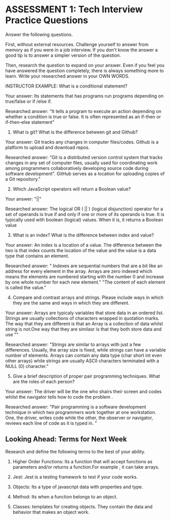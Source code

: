 # ASSESSMENT 1: Tech Interview Practice Questions

Answer the following questions.

First, without external resources. Challenge yourself to answer from memory as if you were in a job interview. If you don't know the answer a good tip is to answer a simpler version of the question.

Then, research the question to expand on your answer. Even if you feel you have answered the question completely, there is always something more to learn. Write your researched answer in your OWN WORDS.

INSTRUCTOR EXAMPLE: What is a conditional statement?

Your answer: Its statements that has programs run programs depending on true/false or if /else if.

Researched answer:  "It tells a program to execute an action depending on whether a condition is true or false. It is often represented as an if-then or if-then-else statement"

1. What is git? What is the difference between git and Github?

Your answer: Git tracks any changes in computer files/codes. Github is a platform to upload and download repos. 

Researched answer: "Git is a distributed version control system that tracks changes in any set of computer files, usually used for coordinating work among programmers collaboratively developing source code during software development". GitHub serves as a location for uploading copies of a Git repository."

2. Which JavaScript operators will return a Boolean value?

Your answer: "||"

Researched answer: The logical OR ( || ) (logical disjunction) operator for a set of operands is true if and only if one or more of its operands is true. It is typically used with boolean (logical) values. When it is, it returns a Boolean value

3. What is an index? What is the difference between index and value?

Your answer: An index is a location of a value. The difference between the two is that index counts the location of the value and the value is a data type that contains an element.

Researched answer: " Indexes are sequential numbers that are a bit like an address for every element in the array. Arrays are zero indexed which means the elements are numbered starting with the number 0 and increase by one whole number for each new element." "The content of each element is called the value."

4. Compare and contrast arrays and strings. Please include ways in which they are the same and ways in which they are different.

Your answer: Arrays are typicaly variables that store data in an ordered list. Strings are usually collections of characters wrapped in quotation marks. The way that they are different is that an Array is a collection of data whilst string is not.One way that they are similasr is that they both store data and use ""

Researched answer: "Strings are similar to arrays with just a few differences. Usually, the array size is fixed, while strings can have a variable number of elements. Arrays can contain any data type (char short int even other arrays) while strings are usually ASCII characters terminated with a NULL (0) character."

5. Give a brief description of proper pair programming techniques. What are the roles of each person?

Your answer: The driver will be the one who shairs their screen and codes whilst the navigator tells how to code the problem .

Researched answer: "Pair programming is a software development technique in which two programmers work together at one workstation. One, the driver, writes code while the other, the observer or navigator, reviews each line of code as it is typed in. "

## Looking Ahead: Terms for Next Week

Research and define the following terms to the best of your ability.

1. Higher Order Functions:  Its a function that will accept  functions as parameters and/or returns a function.For example , it can take arrays.

2. Jest:  Jest is a testing framework to test if your code works.

3. Objects: Its a type of javascript data with properties and type.

4. Method: Its when a function belongs to an object.

5. Classes: templates for creating objects. They contain the data and behavior that makes an object work.
